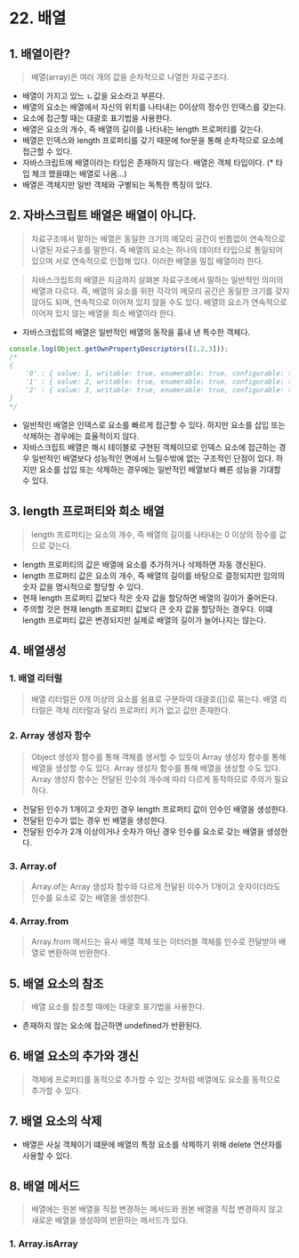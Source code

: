 # 22. 배열

## 1. 배열이란?

> 배열(array)은 여러 개의 값을 순차적으로 나열한 자료구조다.

- 배열이 가지고 있느 ㄴ값을 요소라고 부른다.
- 배열의 요소는 배열에서 자신의 위치를 나타내는 0이상의 정수인 인덱스를 갖는다.
- 요소에 접근할 때는 대괄호 표기법을 사용한다.
- 배열은 요소의 개수, 즉 배열의 길이를 나타내는 length 프로퍼티를 갖는다.
- 배열은 인덱스와 length 프로퍼티를 갖기 때문에 for문을 통해 순차적으로 요소에 접근할 수 있다.
- 자바스크립트에 배열이라는 타입은 존재하지 않는다. 배열은 객체 타입이다. (* 타입 체크 했을떄는 배열로 나옴...)
- 배열은 객체지만 일반 객체와 구별되는 독특한 특징이 있다.

## 2. 자바스크립트 배열은 배열이 아니다.

> 자료구조에서 말하는 배열은 동일한 크기의 메모리 공간이 빈틈없이 연속적으로 나열된 자료구조를 말한다.
> 즉 배열의 요소는 하나의 데이터 타입으로 통일되어 있으며 서로 연속적으로 인접해 있다. 이러한 배열을 밀집 배열이라 한다.

> 자바스크립트의 배열은 지금까지 살펴본 자료구조에서 말하는 일반적인 의미의 배열과 다르다. 즉, 배열의 요소를 위한 각각의 메모리 공간은 동일한 크기를 갖지 않아도 되며, 연속적으로 이어져 있지 않을 수도 있다. 배열의 요소가 연속적으로 이어져 있지 않는 배열을 희소 배열이라 한다.

- 자바스크립트의 배열은 일반적인 배열의 동작을 흉내 낸 특수한 객체다.

```javascript
console.log(Object.getOwnPropertyDescriptors([1,2,3]));
/*
{
    '0' : { value: 1, writable: true, enumerable: true, configurable: true }    
    '1' : { value: 2, writable: true, enumerable: true, configurable: true }    
    '2' : { value: 3, writable: true, enumerable: true, configurable: true }    
}
*/
```

- 일반적인 배열은 인덱스로 요소를 빠르게 접근할 수 있다. 하지만 요소를 삽입 또는 삭제하는 경우에는 효율적이지 않다.
- 자바스크립트 배열은 해시 테이블로 구현된 객체이므로 인덱스 요소에 접근하는 경우 일반적인 배열보다 성능적인 면에서 느릴수밖에 없는 구조적인 단점이 있다. 하지만 요소를 삽입 또는 삭제하는 경우에는 일반적인 배열보다 빠른 성능을 기대할 수 있다.

## 3. length 프로퍼티와 희소 배열

> length 프로퍼티는 요소의 개수, 즉 배열의 길이를 나타내는 0 이상의 정수를 값으로 갖는다.

- length 프로퍼티의 값은 배열에 요소를 추가하거나 삭제하면 자동 갱신된다.
- length 프로퍼티 값은 요소의 개수, 즉 배열의 길이를 바탕으로 결정되지만 임의의 숫자 값을 명시적으로 할당할 수 있다.
- 현재 length 프로퍼티 값보다 작은 숫자 값을 할당하면 배열의 길이가 줄어든다.
- 주의할 것은 현재 length 프로퍼티 값보다 큰 숫자 값을 할당하는 경우다. 이떄 length 프로퍼티 값은 변경되지만 실제로 배열의 길이가 늘어나지는 않는다.

## 4. 배열생성

### 1. 배열 리터럴

> 배열 리터럴은 0개 이상의 요소를 쉼표로 구분하여 대괄호([])로 묶는다. 배열 리터럴은 객체 리터럴과 달리 프로퍼티 키가 없고 값만 존재한다.

### 2. Array 생성자 함수

> Object 생성자 함수를 통해 객체를 생서할 수 있듯이 Array 생성자 함수를 통해 배열을 생성할 수도 있다. Array 생성자 함수를 통해 배열을 생성할 수도 있다.
> Array 생성자 함수는 전달된 인수의 개수에 따라 다르게 동작하므로 주의가 필요하다.

- 전달된 인수가 1개이고 숫자인 경우 length 프로퍼티 값이 인수인 배열을 생성한다.
- 전달된 인수가 없는 경우 빈 배열을 생성한다.
- 전달된 인수가 2개 이상이거나 숫자가 아닌 경우 인수를 요소로 갖는 배열을 생성한다.

### 3. Array.of

> Array.of는 Array 생성자 함수와 다르게 전달된 이수가 1개이고 숫자이더라도 인수를 요소로 갖는 배열을 생성한다.

### 4. Array.from 

> Array.from 메서드는 유사 배열 객체 또는 이터러블 객체를 인수로 전달받아 배열로 변환하여 반환한다.

## 5. 배열 요소의 참조

> 배열 요소를 참조할 때에는 대괄호 표기법을 사용한다.

- 존재하지 않는 요소에 접근하면 undefined가 반환된다.

## 6. 배열 요소의 추가와 갱신

> 객체에 프로퍼티를 동적으로 추가할 수 있는 것처럼 배열에도 요소를 동적으로 추가할 수 있다.

## 7. 배열 요소의 삭제

- 배열은 사실 객체이기 떄문에 배열의 특정 요소를 삭제하기 위해 delete 연산자를 사용할 수 있다.

## 8. 배열 메서드

> 배열에는 원본 배열을 직접 변경하는 메서드와 원본 배열을 직접 변경하지 않고 새로운 배열을 생성하여 반환하는 메서드가 있다.

### 1. Array.isArray

